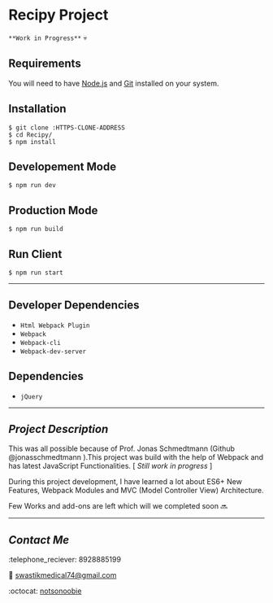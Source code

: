 # Recipy Project

`**Work in Progress**` :skull:

## Requirements

You will need to have [Node.js](https://nodejs.org/en/download/) and [Git](git-scm.com/downloads/) installed on your system.

## Installation

    $ git clone :HTTPS-CLONE-ADDRESS
    $ cd Recipy/
    $ npm install

## Developement Mode

    $ npm run dev

## Production Mode
  
    $ npm run build

## Run Client

    $ npm run start

***

## Developer Dependencies

- `Html Webpack Plugin`
- `Webpack`
- `Webpack-cli`
- `Webpack-dev-server`

## Dependencies

- `jQuery`

***

## *Project Description*

This was all possible because of Prof. Jonas Schmedtmann (Github @jonasschmedtmann ).This project was build with the help of Webpack and has latest JavaScript Functionalities. [ *Still work in progress* ]

During this project development, I have learned a lot about ES6+ New Features, Webpack Modules and MVC (Model Controller View) Architecture.

Few Works and add-ons are left which will we completed soon :soon:

***

## *Contact Me*

:telephone_reciever:  8928885199

:e-mail:  swastikmedical74@gmail.com

:octocat:  [notsonoobie](https://github.com/notsonoobie)
